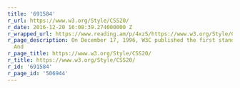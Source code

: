 ```yaml
---
title: '691584'
r_url: https://www.w3.org/Style/CSS20/
r_date: 2016-12-20 16:08:39.274000000 Z
r_wrapped_url: https://www.reading.am/p/4xzS/https://www.w3.org/Style/CSS20/
r_page_description: On December 17, 1996, W3C published the first standard for CSS.
  And
r_page_title: https://www.w3.org/Style/CSS20/
r_title: https://www.w3.org/Style/CSS20/
r_id: '691584'
r_page_id: '506944'
---
```


